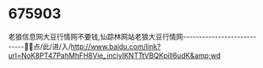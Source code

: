 # 675903
老狼信息网大豆行情网不要钱,仙踪林网站老狼大豆行情网----------------------------🦯🦯点/此/进/入/http://www.baidu.com/link?url=NoK8PT47PahMhFH8Vie_jnciyIKNTTtVBQKpill6udK&amp;wd
